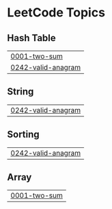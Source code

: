 <!-- # problem_solving
 ## mentorship program :
I would like to thank Mr. Mohamed Ayman for mentoring me and enriching my skills in problem solving. 
 leetcode problems :
https://github.com/cs-MohamedAyman/Problem-Solving-Training

## my profile on Leetcode
https://leetcode.com/shehab162519/
![alt text](image-1-1.png)
## my  progress  from leetcode 
## week 1,2     total=60 
|               target                    |                 done                 |
|-----------------------------------------|--------------------------------------|
|Array I 10 questions                     |                14                    |                     
|Array II 10 questions                    |                3                     |                   
|Array IV 4 questions                     |                6                     |                    
|LinkedList 10 questions                  |                2                     |                    
|Stack 16 questions                       |                5                     |                    
|Queue and Dequeue 10 questions           |                1                     |
## week 3,4     total=45
|               target                    |                 done                 |
|-----------------------------------------|--------------------------------------|
|Recursion 5 questions                    |                6                     |                    
|Binary Tree 5 questions                  |                1                     |                    
|Heap Tree 5 questions                    |                0                     |                    
|Hash Table 10 questions                  |                6                     |                    
|Advanced Topices I 10 questions          |                0                     |                    
|Advanced Topices  II 10 questions        |                1                     | 
## week 5,6     total=50
|               target                    |                 done                 |
|-----------------------------------------|--------------------------------------|                
<<<<<<< HEAD
|Binary search  15 questions              |                  3                   |                 
=======
|Binary search  15 questions              |                  2                   |                 
>>>>>>> f5d573566c4339621daa670e8a4c937ccbaecc1b
|Sorting search 20  questions             |                                      |                 
|Greedy and Bit manipulation 15 questions |                  8                   |  
## week 7,8     total=40 
|               target                    |                 done                 |
|-----------------------------------------|--------------------------------------|
|Breath First search 10 questions         |                                      |                 
|Depth first Search 10 questions          |                                      |                 
|Graph 10 problems                        |                                      |                 
|Backtracing 10 questions                 |                                      | 
## week 9,10   total=60
|               target                    |                 done                 |
|-----------------------------------------|--------------------------------------|                
|interview 30 question I                  |                                      |                 
|interview 30 question II                 |                  1                   | 
## week 11,12 total=50
|               target                    |                 done                 |
|-----------------------------------------|--------------------------------------|
|Dynamic programing 20 question           |                                      |                 
|mathematics and string 30 problems       |                                      |                  -->
<!---LeetCode Topics Start-->
# LeetCode Topics
## Hash Table
|  |
| ------- |
| [0001-two-sum](https://github.com/shehabso/problemSolving/tree/master/0001-two-sum) |
| [0242-valid-anagram](https://github.com/shehabso/problemSolving/tree/master/0242-valid-anagram) |
## String
|  |
| ------- |
| [0242-valid-anagram](https://github.com/shehabso/problemSolving/tree/master/0242-valid-anagram) |
## Sorting
|  |
| ------- |
| [0242-valid-anagram](https://github.com/shehabso/problemSolving/tree/master/0242-valid-anagram) |
## Array
|  |
| ------- |
| [0001-two-sum](https://github.com/shehabso/problemSolving/tree/master/0001-two-sum) |
<!---LeetCode Topics End-->
